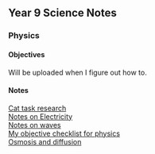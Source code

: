 <head>
  <title>Year 9 Science Notes</title>
</head>
<body>
  <h2>Year 9 Science Notes</h2>
  <h3>Physics</h3>
  <h4>Objectives</h4>
  <p>Will be uploaded when I figure out how to.</p>
  <h4>Notes</h4>
  <p><a href="https://shan-mei.github.io/shanmeis-notes/notes/year-9/science/t1-cat-task.html">Cat task research</a><br><a href="https://shan-mei.github.io/shanmeis-notes/notes/year-9/science/electricity.html">Notes on Electricity</a><br><a href="https://shan-mei.github.io/shanmeis-notes/notes/year-9/science/waves.html">Notes on waves</a><br><a href="https://shan-mei.github.io/shanmeis-notes/notes/year-9/science/obj-check-phys.html">My objective checklist for physics</a><br><a href="https://shan-mei.github.io/shanmeis-notes/notes/year-9/science/osmosis-diffusion.html">Osmosis and diffusion</a></p>
</body>
